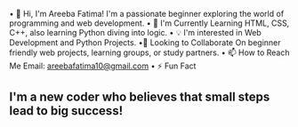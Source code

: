 • 👋 Hi, I'm Areeba Fatima! I'm a passionate beginner exploring the world of programming and web development.
• 🌱 I'm Currently Learning HTML, CSS, C++, also learning Python diving into logic.
• 💡 I'm interested in Web Development and Python Projects.
•🤝 Looking to Collaborate On beginner friendly web projects, learning groups, or study partners.
• 📫 How to Reach Me
Email: areebafatima10@gmail.com
• ⚡ Fun Fact
## I'm a new coder who believes that small steps lead to big success!


